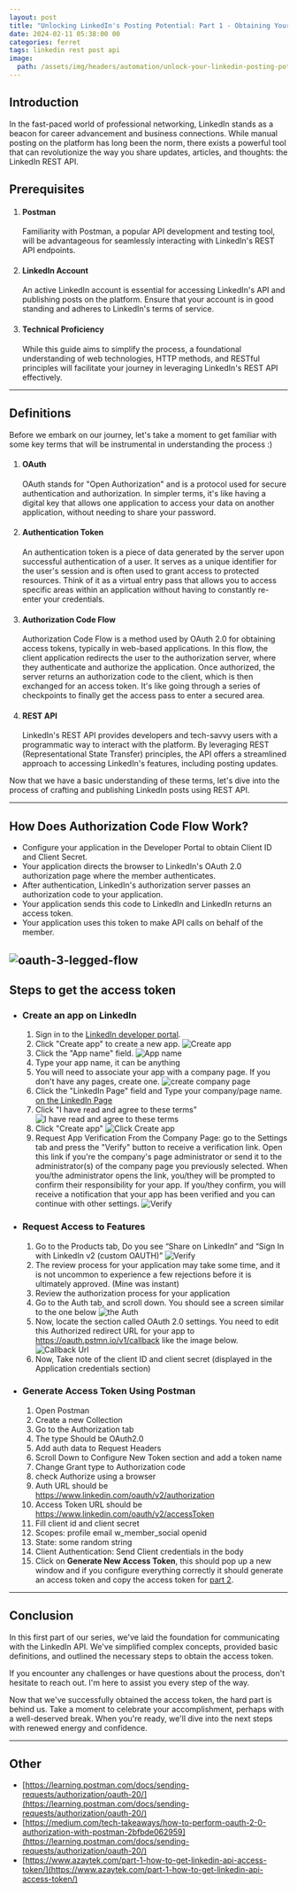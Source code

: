 ```yaml
---
layout: post
title: "Unlocking LinkedIn's Posting Potential: Part 1 - Obtaining Your API Access Token"
date: 2024-02-11 05:38:00 00
categories: ferret
tags: linkedin rest post api
image:
  path: /assets/img/headers/automation/unlock-your-linkedin-posting-potential-1.webp
---
```


## Introduction

In the fast-paced world of professional networking, LinkedIn stands as a beacon for career advancement and business connections. While manual posting on the platform has long been the norm, there exists a powerful tool that can revolutionize the way you share updates, articles, and thoughts: the LinkedIn REST API.

## Prerequisites

1. #### Postman

   Familiarity with Postman, a popular API development and testing tool, will be advantageous for seamlessly interacting with LinkedIn's REST API endpoints.

2. #### LinkedIn Account

   An active LinkedIn account is essential for accessing LinkedIn's API and publishing posts on the platform. Ensure that your account is in good standing and adheres to LinkedIn's terms of service.

3. #### Technical Proficiency

   While this guide aims to simplify the process, a foundational understanding of web technologies, HTTP methods, and RESTful principles will facilitate your journey in leveraging LinkedIn's REST API effectively.

---

## Definitions

Before we embark on our journey, let's take a moment to get familiar with some key terms that will be instrumental in understanding the process :)

1. #### OAuth

   OAuth stands for "Open Authorization" and is a protocol used for secure authentication and authorization. In simpler terms, it's like having a digital key that allows one application to access your data on another application, without needing to share your password.

2. #### Authentication Token

   An authentication token is a piece of data generated by the server upon successful authentication of a user. It serves as a unique identifier for the user's session and is often used to grant access to protected resources. Think of it as a virtual entry pass that allows you to access specific areas within an application without having to constantly re-enter your credentials.

3. #### Authorization Code Flow

   Authorization Code Flow is a method used by OAuth 2.0 for obtaining access tokens, typically in web-based applications. In this flow, the client application redirects the user to the authorization server, where they authenticate and authorize the application. Once authorized, the server returns an authorization code to the client, which is then exchanged for an access token. It's like going through a series of checkpoints to finally get the access pass to enter a secured area.

4. #### REST API
   LinkedIn's REST API provides developers and tech-savvy users with a programmatic way to interact with the platform. By leveraging REST (Representational State Transfer) principles, the API offers a streamlined approach to accessing LinkedIn's features, including posting updates.

Now that we have a basic understanding of these terms, let's dive into the process of crafting and publishing LinkedIn posts using REST API.

---

## How Does Authorization Code Flow Work?

- Configure your application in the Developer Portal to obtain Client ID and Client Secret.
- Your application directs the browser to LinkedIn's OAuth 2.0 authorization page where the member authenticates.
- After authentication, LinkedIn's authorization server passes an authorization code to your application.
- Your application sends this code to LinkedIn and LinkedIn returns an access token.
- Your application uses this token to make API calls on behalf of the member.

## ![oauth-3-legged-flow](/assets/img/posts/automation/linkedin-automation/oauth-3-legged-flow.webp "Fig 1: OAuth Flow Credit [Microsoft Learn](https://learn.microsoft.com/en-us/linkedin/shared/authentication/authorization-code-flow?tabs=HTTPS1#authorization-code-flow)")

## Steps to get the access token

- ### Create an app on LinkedIn

  1.  Sign in to the [LinkedIn developer portal](https://developer.linkedin.com/).
  2.  Click "Create app" to create a new app.
      ![Create app](/assets/img/posts/automation/linkedin-automation/linkedin-1.webp)
  3.  Click the "App name" field.
      ![App name](/assets/img/posts/automation/linkedin-automation/linkedin-2.webp)
  4.  Type your app name, it can be anything
  5.  You will need to associate your app with a company page. If you don't have any pages, create one.
      ![create company page](/assets/img/posts/automation/linkedin-automation/linkedin-3.webp)
  6.  Click the "LinkedIn Page" field and Type your company/page name.
      [on the LinkedIn Page](/assets/img/posts/automation/linkedin-automation/linkedin-4.webp)
  7.  Click "I have read and agree to these terms"
      ![I have read and agree to these terms](/assets/img/posts/automation/linkedin-automation/linkedin-5.webp)
  8.  Click "Create app"
      ![Click Create app](/assets/img/posts/automation/linkedin-automation/linkedin-6.webp)
  9.  Request App Verification From the Company Page: go to the Settings tab and press the "Verify" button to receive a verification link. Open this link if you're the company's page administrator or send it to the administrator(s) of the company page you previously selected. When you/the administrator opens the link, you/they will be prompted to confirm their responsibility for your app. If you/they confirm, you will receive a notification that your app has been verified and you can continue with other settings.
      ![Verify](/assets/img/posts/automation/linkedin-automation/linkedin-7.webp)

- ### Request Access to Features

  1.  Go to the Products tab, Do you see “Share on LinkedIn” and “Sign In with LinkedIn v2 (custom OAUTH)”
      ![Verify](/assets/img/posts/automation/linkedin-automation/linkedin-8.webp)
  2.  The review process for your application may take some time, and it is not uncommon to experience a few rejections before it is ultimately approved. (Mine was instant)
  3.  Review the authorization process for your application
  4.  Go to the Auth tab, and scroll down. You should see a screen similar to the one below
      ![the Auth](/assets/img/posts/automation/linkedin-automation/linkedin-9.webp)
  5.  Now, locate the section called OAuth 2.0 settings. You need to edit this Authorized redirect URL for your app to https://oauth.pstmn.io/v1/callback like the image below.
      ![Callback Url](/assets/img/posts/automation/linkedin-automation/linkedin-10.webp)
  6.  Now, Take note of the client ID and client secret (displayed in the Application credentials section)

- ### Generate Access Token Using Postman
  1.  Open Postman
  2.  Create a new Collection
  3.  Go to the Authorization tab
  4.  The type Should be OAuth2.0
  5.  Add auth data to Request Headers
  6.  Scroll Down to Configure New Token section and add a token name
  7.  Change Grant type to Authorization code
  8.  check Authorize using a browser
  9.  Auth URL should be https://www.linkedin.com/oauth/v2/authorization
  10. Access Token URL should be https://www.linkedin.com/oauth/v2/accessToken
  11. Fill client id and client secret
  12. Scopes: profile email w_member_social openid
  13. State: some random string
  14. Client Authentication: Send Client credentials in the body
  15. Click on <strong>Generate New Access Token</strong>, this should pop up a new window and if you configure everything correctly it should generate an access token and copy the access token for [part 2](/posts/how-to-post-on-linkedin-using-rest-api-part2).

---

## Conclusion

In this first part of our series, we've laid the foundation for communicating with the LinkedIn API. We've simplified complex concepts, provided basic definitions, and outlined the necessary steps to obtain the access token.

If you encounter any challenges or have questions about the process, don't hesitate to reach out. I'm here to assist you every step of the way.

Now that we've successfully obtained the access token, the hard part is behind us. Take a moment to celebrate your accomplishment, perhaps with a well-deserved break. When you're ready, we'll dive into the next steps with renewed energy and confidence.

---

## Other

- [https://learning.postman.com/docs/sending-requests/authorization/oauth-20/](https://learning.postman.com/docs/sending-requests/authorization/oauth-20/)
- [https://medium.com/tech-takeaways/how-to-perform-oauth-2-0-authorization-with-postman-2bfbde062959](https://learning.postman.com/docs/sending-requests/authorization/oauth-20/)
- [https://www.azaytek.com/part-1-how-to-get-linkedin-api-access-token/](https://www.azaytek.com/part-1-how-to-get-linkedin-api-access-token/)
